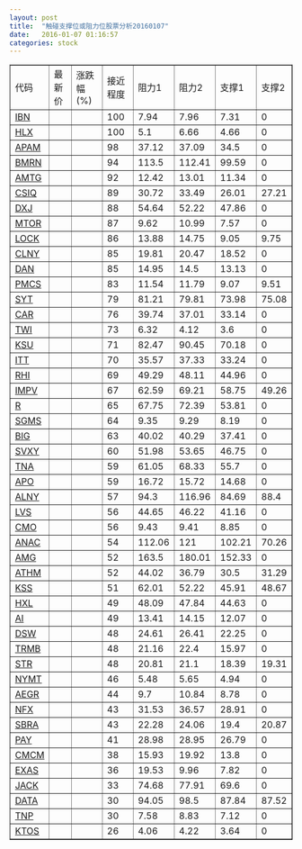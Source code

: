 ```yaml
---
layout: post
title:  "触碰支撑位或阻力位股票分析20160107"
date:   2016-01-07 01:16:57
categories: stock
---
```

<script type="text/javascript">
var stockList = []
stockList.push('gb_ibn');
stockList.push('gb_hlx');
stockList.push('gb_apam');
stockList.push('gb_bmrn');
stockList.push('gb_amtg');
stockList.push('gb_csiq');
stockList.push('gb_dxj');
stockList.push('gb_mtor');
stockList.push('gb_lock');
stockList.push('gb_clny');
stockList.push('gb_dan');
stockList.push('gb_pmcs');
stockList.push('gb_syt');
stockList.push('gb_car');
stockList.push('gb_twi');
stockList.push('gb_ksu');
stockList.push('gb_itt');
stockList.push('gb_rhi');
stockList.push('gb_impv');
stockList.push('gb_r');
stockList.push('gb_sgms');
stockList.push('gb_big');
stockList.push('gb_svxy');
stockList.push('gb_tna');
stockList.push('gb_apo');
stockList.push('gb_alny');
stockList.push('gb_lvs');
stockList.push('gb_cmo');
stockList.push('gb_anac');
stockList.push('gb_amg');
stockList.push('gb_athm');
stockList.push('gb_kss');
stockList.push('gb_hxl');
stockList.push('gb_ai');
stockList.push('gb_dsw');
stockList.push('gb_trmb');
stockList.push('gb_str');
stockList.push('gb_nymt');
stockList.push('gb_aegr');
stockList.push('gb_nfx');
stockList.push('gb_sbra');
stockList.push('gb_pay');
stockList.push('gb_cmcm');
stockList.push('gb_exas');
stockList.push('gb_jack');
stockList.push('gb_data');
stockList.push('gb_tnp');
stockList.push('gb_ktos');
</script>
<table border="1">
 <tr>
 <td>代码</td>
 <td>最新价</td>
 <td>涨跌幅(%)</td>
 <td>接近程度</td>
 <td>阻力1</td>
 <td>阻力2</td>
 <td>支撑1</td>
 <td>支撑2</td>
</tr>
  <tr id="ibn" class="green">
  <td><a href="http://stock.finance.sina.com.cn/usstock/quotes/IBN.html" target="_blank">IBN</a></td><td></td><td></td><td>100</td><td>7.94</td><td>7.96</td><td>7.31</td><td>0</td></tr>
  <tr id="hlx" class="red">
  <td><a href="http://stock.finance.sina.com.cn/usstock/quotes/HLX.html" target="_blank">HLX</a></td><td></td><td></td><td>100</td><td>5.1</td><td>6.66</td><td>4.66</td><td>0</td></tr>
  <tr id="apam" class="green">
  <td><a href="http://stock.finance.sina.com.cn/usstock/quotes/APAM.html" target="_blank">APAM</a></td><td></td><td></td><td>98</td><td>37.12</td><td>37.09</td><td>34.5</td><td>0</td></tr>
  <tr id="bmrn" class="green">
  <td><a href="http://stock.finance.sina.com.cn/usstock/quotes/BMRN.html" target="_blank">BMRN</a></td><td></td><td></td><td>94</td><td>113.5</td><td>112.41</td><td>99.59</td><td>0</td></tr>
  <tr id="amtg" class="red">
  <td><a href="http://stock.finance.sina.com.cn/usstock/quotes/AMTG.html" target="_blank">AMTG</a></td><td></td><td></td><td>92</td><td>12.42</td><td>13.01</td><td>11.34</td><td>0</td></tr>
  <tr id="csiq" class="green">
  <td><a href="http://stock.finance.sina.com.cn/usstock/quotes/CSIQ.html" target="_blank">CSIQ</a></td><td></td><td></td><td>89</td><td>30.72</td><td>33.49</td><td>26.01</td><td>27.21</td></tr>
  <tr id="dxj" class="green">
  <td><a href="http://stock.finance.sina.com.cn/usstock/quotes/DXJ.html" target="_blank">DXJ</a></td><td></td><td></td><td>88</td><td>54.64</td><td>52.22</td><td>47.86</td><td>0</td></tr>
  <tr id="mtor" class="green">
  <td><a href="http://stock.finance.sina.com.cn/usstock/quotes/MTOR.html" target="_blank">MTOR</a></td><td></td><td></td><td>87</td><td>9.62</td><td>10.99</td><td>7.57</td><td>0</td></tr>
  <tr id="lock" class="red">
  <td><a href="http://stock.finance.sina.com.cn/usstock/quotes/LOCK.html" target="_blank">LOCK</a></td><td></td><td></td><td>86</td><td>13.88</td><td>14.75</td><td>9.05</td><td>9.75</td></tr>
  <tr id="clny" class="red">
  <td><a href="http://stock.finance.sina.com.cn/usstock/quotes/CLNY.html" target="_blank">CLNY</a></td><td></td><td></td><td>85</td><td>19.81</td><td>20.47</td><td>18.52</td><td>0</td></tr>
  <tr id="dan" class="green">
  <td><a href="http://stock.finance.sina.com.cn/usstock/quotes/DAN.html" target="_blank">DAN</a></td><td></td><td></td><td>85</td><td>14.95</td><td>14.5</td><td>13.13</td><td>0</td></tr>
  <tr id="pmcs" class="red">
  <td><a href="http://stock.finance.sina.com.cn/usstock/quotes/PMCS.html" target="_blank">PMCS</a></td><td></td><td></td><td>83</td><td>11.54</td><td>11.79</td><td>9.07</td><td>9.51</td></tr>
  <tr id="syt" class="green">
  <td><a href="http://stock.finance.sina.com.cn/usstock/quotes/SYT.html" target="_blank">SYT</a></td><td></td><td></td><td>79</td><td>81.21</td><td>79.81</td><td>73.98</td><td>75.08</td></tr>
  <tr id="car" class="green">
  <td><a href="http://stock.finance.sina.com.cn/usstock/quotes/CAR.html" target="_blank">CAR</a></td><td></td><td></td><td>76</td><td>39.74</td><td>37.01</td><td>33.14</td><td>0</td></tr>
  <tr id="twi" class="green">
  <td><a href="http://stock.finance.sina.com.cn/usstock/quotes/TWI.html" target="_blank">TWI</a></td><td></td><td></td><td>73</td><td>6.32</td><td>4.12</td><td>3.6</td><td>0</td></tr>
  <tr id="ksu" class="green">
  <td><a href="http://stock.finance.sina.com.cn/usstock/quotes/KSU.html" target="_blank">KSU</a></td><td></td><td></td><td>71</td><td>82.47</td><td>90.45</td><td>70.18</td><td>0</td></tr>
  <tr id="itt" class="red">
  <td><a href="http://stock.finance.sina.com.cn/usstock/quotes/ITT.html" target="_blank">ITT</a></td><td></td><td></td><td>70</td><td>35.57</td><td>37.33</td><td>33.24</td><td>0</td></tr>
  <tr id="rhi" class="green">
  <td><a href="http://stock.finance.sina.com.cn/usstock/quotes/RHI.html" target="_blank">RHI</a></td><td></td><td></td><td>69</td><td>49.29</td><td>48.11</td><td>44.96</td><td>0</td></tr>
  <tr id="impv" class="green">
  <td><a href="http://stock.finance.sina.com.cn/usstock/quotes/IMPV.html" target="_blank">IMPV</a></td><td></td><td></td><td>67</td><td>62.59</td><td>69.21</td><td>58.75</td><td>49.26</td></tr>
  <tr id="r" class="green">
  <td><a href="http://stock.finance.sina.com.cn/usstock/quotes/R.html" target="_blank">R</a></td><td></td><td></td><td>65</td><td>67.75</td><td>72.39</td><td>53.81</td><td>0</td></tr>
  <tr id="sgms" class="green">
  <td><a href="http://stock.finance.sina.com.cn/usstock/quotes/SGMS.html" target="_blank">SGMS</a></td><td></td><td></td><td>64</td><td>9.35</td><td>9.29</td><td>8.19</td><td>0</td></tr>
  <tr id="big" class="green">
  <td><a href="http://stock.finance.sina.com.cn/usstock/quotes/BIG.html" target="_blank">BIG</a></td><td></td><td></td><td>63</td><td>40.02</td><td>40.29</td><td>37.41</td><td>0</td></tr>
  <tr id="svxy" class="green">
  <td><a href="http://stock.finance.sina.com.cn/usstock/quotes/SVXY.html" target="_blank">SVXY</a></td><td></td><td></td><td>60</td><td>51.98</td><td>53.65</td><td>46.75</td><td>0</td></tr>
  <tr id="tna" class="green">
  <td><a href="http://stock.finance.sina.com.cn/usstock/quotes/TNA.html" target="_blank">TNA</a></td><td></td><td></td><td>59</td><td>61.05</td><td>68.33</td><td>55.7</td><td>0</td></tr>
  <tr id="apo" class="green">
  <td><a href="http://stock.finance.sina.com.cn/usstock/quotes/APO.html" target="_blank">APO</a></td><td></td><td></td><td>59</td><td>16.72</td><td>15.72</td><td>14.68</td><td>0</td></tr>
  <tr id="alny" class="green">
  <td><a href="http://stock.finance.sina.com.cn/usstock/quotes/ALNY.html" target="_blank">ALNY</a></td><td></td><td></td><td>57</td><td>94.3</td><td>116.96</td><td>84.69</td><td>88.4</td></tr>
  <tr id="lvs" class="red">
  <td><a href="http://stock.finance.sina.com.cn/usstock/quotes/LVS.html" target="_blank">LVS</a></td><td></td><td></td><td>56</td><td>44.65</td><td>46.22</td><td>41.16</td><td>0</td></tr>
  <tr id="cmo" class="green">
  <td><a href="http://stock.finance.sina.com.cn/usstock/quotes/CMO.html" target="_blank">CMO</a></td><td></td><td></td><td>56</td><td>9.43</td><td>9.41</td><td>8.85</td><td>0</td></tr>
  <tr id="anac" class="red">
  <td><a href="http://stock.finance.sina.com.cn/usstock/quotes/ANAC.html" target="_blank">ANAC</a></td><td></td><td></td><td>54</td><td>112.06</td><td>121</td><td>102.21</td><td>70.26</td></tr>
  <tr id="amg" class="green">
  <td><a href="http://stock.finance.sina.com.cn/usstock/quotes/AMG.html" target="_blank">AMG</a></td><td></td><td></td><td>52</td><td>163.5</td><td>180.01</td><td>152.33</td><td>0</td></tr>
  <tr id="athm" class="green">
  <td><a href="http://stock.finance.sina.com.cn/usstock/quotes/ATHM.html" target="_blank">ATHM</a></td><td></td><td></td><td>52</td><td>44.02</td><td>36.79</td><td>30.5</td><td>31.29</td></tr>
  <tr id="kss" class="green">
  <td><a href="http://stock.finance.sina.com.cn/usstock/quotes/KSS.html" target="_blank">KSS</a></td><td></td><td></td><td>51</td><td>62.01</td><td>52.22</td><td>45.91</td><td>48.67</td></tr>
  <tr id="hxl" class="green">
  <td><a href="http://stock.finance.sina.com.cn/usstock/quotes/HXL.html" target="_blank">HXL</a></td><td></td><td></td><td>49</td><td>48.09</td><td>47.84</td><td>44.63</td><td>0</td></tr>
  <tr id="ai" class="red">
  <td><a href="http://stock.finance.sina.com.cn/usstock/quotes/AI.html" target="_blank">AI</a></td><td></td><td></td><td>49</td><td>13.41</td><td>14.15</td><td>12.07</td><td>0</td></tr>
  <tr id="dsw" class="red">
  <td><a href="http://stock.finance.sina.com.cn/usstock/quotes/DSW.html" target="_blank">DSW</a></td><td></td><td></td><td>48</td><td>24.61</td><td>26.41</td><td>22.25</td><td>0</td></tr>
  <tr id="trmb" class="red">
  <td><a href="http://stock.finance.sina.com.cn/usstock/quotes/TRMB.html" target="_blank">TRMB</a></td><td></td><td></td><td>48</td><td>21.16</td><td>22.4</td><td>15.97</td><td>0</td></tr>
  <tr id="str" class="green">
  <td><a href="http://stock.finance.sina.com.cn/usstock/quotes/STR.html" target="_blank">STR</a></td><td></td><td></td><td>48</td><td>20.81</td><td>21.1</td><td>18.39</td><td>19.31</td></tr>
  <tr id="nymt" class="red">
  <td><a href="http://stock.finance.sina.com.cn/usstock/quotes/NYMT.html" target="_blank">NYMT</a></td><td></td><td></td><td>46</td><td>5.48</td><td>5.65</td><td>4.94</td><td>0</td></tr>
  <tr id="aegr" class="green">
  <td><a href="http://stock.finance.sina.com.cn/usstock/quotes/AEGR.html" target="_blank">AEGR</a></td><td></td><td></td><td>44</td><td>9.7</td><td>10.84</td><td>8.78</td><td>0</td></tr>
  <tr id="nfx" class="red">
  <td><a href="http://stock.finance.sina.com.cn/usstock/quotes/NFX.html" target="_blank">NFX</a></td><td></td><td></td><td>43</td><td>31.53</td><td>36.57</td><td>28.91</td><td>0</td></tr>
  <tr id="sbra" class="green">
  <td><a href="http://stock.finance.sina.com.cn/usstock/quotes/SBRA.html" target="_blank">SBRA</a></td><td></td><td></td><td>43</td><td>22.28</td><td>24.06</td><td>19.4</td><td>20.87</td></tr>
  <tr id="pay" class="green">
  <td><a href="http://stock.finance.sina.com.cn/usstock/quotes/PAY.html" target="_blank">PAY</a></td><td></td><td></td><td>41</td><td>28.98</td><td>28.95</td><td>26.79</td><td>0</td></tr>
  <tr id="cmcm" class="red">
  <td><a href="http://stock.finance.sina.com.cn/usstock/quotes/CMCM.html" target="_blank">CMCM</a></td><td></td><td></td><td>38</td><td>15.93</td><td>19.92</td><td>13.8</td><td>0</td></tr>
  <tr id="exas" class="green">
  <td><a href="http://stock.finance.sina.com.cn/usstock/quotes/EXAS.html" target="_blank">EXAS</a></td><td></td><td></td><td>36</td><td>19.53</td><td>9.96</td><td>7.82</td><td>0</td></tr>
  <tr id="jack" class="red">
  <td><a href="http://stock.finance.sina.com.cn/usstock/quotes/JACK.html" target="_blank">JACK</a></td><td></td><td></td><td>33</td><td>74.68</td><td>77.91</td><td>69.6</td><td>0</td></tr>
  <tr id="data" class="red">
  <td><a href="http://stock.finance.sina.com.cn/usstock/quotes/DATA.html" target="_blank">DATA</a></td><td></td><td></td><td>30</td><td>94.05</td><td>98.5</td><td>87.84</td><td>87.52</td></tr>
  <tr id="tnp" class="green">
  <td><a href="http://stock.finance.sina.com.cn/usstock/quotes/TNP.html" target="_blank">TNP</a></td><td></td><td></td><td>30</td><td>7.58</td><td>8.83</td><td>7.12</td><td>0</td></tr>
  <tr id="ktos" class="red">
  <td><a href="http://stock.finance.sina.com.cn/usstock/quotes/KTOS.html" target="_blank">KTOS</a></td><td></td><td></td><td>26</td><td>4.06</td><td>4.22</td><td>3.64</td><td>0</td></tr>
</table>
